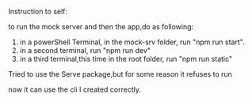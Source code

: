 Instruction to self:

to run the mock server and then the app,do as following:

1. in a powerShell Terminal, in the mock-srv folder,
run "npm run start".
2. in a second terminal, run "npm run dev"
3. in a third terminal,this time in the root folder, run "npm run static"

Tried to use the Serve package,but for some reason
it refuses to run

now it can use the cli I created correctly.
